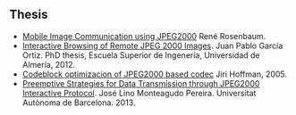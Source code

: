 ## Thesis
  * [Mobile Image Communication using JPEG2000](http://vcg.informatik.uni-rostock.de/~sanction/publications/Rosenbaum-PhD.pdf) René Rosenbaum.
  * [Interactive Browsing of Remote JPEG 2000 Images](http://www.hpca.ual.es/~vruiz/papers/JPtesis.pdf). Juan Pablo García Ortiz. PhD thesis, Escuela Superior de Ingenería, Universidad de Almería, 2012.
  * [Codeblock optimizacion of JPEG2000 based codec](http://www.aldebaran.cz/~hofmanj/diplom/thesis.pdf) Jiri Hoffman, 2005.
  * [Preemptive Strategies for Data Transmission through JPEG2000 Interactive Protocol](http://ddd.uab.cat/pub/tesis/2013/hdl_10803_125921/jlmp1de1.pdf). José Lino Monteagudo Pereira. Universitat Autònoma de Barcelona. 2013.
